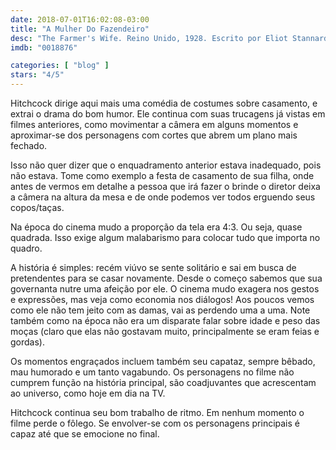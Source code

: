 ```yaml
---
date: 2018-07-01T16:02:08-03:00
title: "A Mulher Do Fazendeiro"
desc: "The Farmer's Wife. Reino Unido, 1928. Escrito por Eliot Stannard adaptado da peça de Eden Phillpotts. Dirigido por um ainda jovem Alfred Hitchcock. Com Jameson Thomas, Lillian Hall-Davis, Gordon Harker."
imdb: "0018876"

categories: [ "blog" ]
stars: "4/5"
---
```

Hitchcock dirige aqui mais uma comédia de costumes sobre casamento, e extrai o drama do bom humor. Ele continua com suas trucagens já vistas em filmes anteriores, como movimentar a câmera em alguns momentos e aproximar-se dos personagens com cortes que abrem um plano mais fechado.

Isso não quer dizer que o enquadramento anterior estava inadequado, pois não estava. Tome como exemplo a festa de casamento de sua filha, onde antes de vermos em detalhe a pessoa que irá fazer o brinde o diretor deixa a câmera na altura da mesa e de onde podemos ver todos erguendo seus copos/taças.

Na época do cinema mudo a proporção da tela era 4:3. Ou seja, quase quadrada. Isso exige algum malabarismo para colocar tudo que importa no quadro.

A história é simples: recém viúvo se sente solitário e sai em busca de pretendentes para se casar novamente. Desde o começo sabemos que sua governanta nutre uma afeição por ele. O cinema mudo exagera nos gestos e expressões, mas veja como economia nos diálogos! Aos poucos vemos como ele não tem jeito com as damas, vai as perdendo uma a uma. Note também como na época não era um disparate falar sobre idade e peso das moças (claro que elas não gostavam muito, principalmente se eram feias e gordas).

Os momentos engraçados incluem também seu capataz, sempre bêbado, mau humorado e um tanto vagabundo. Os personagens no filme não cumprem função na história principal, são coadjuvantes que acrescentam ao universo, como hoje em dia na TV.

Hitchcock continua seu bom trabalho de ritmo. Em nenhum momento o filme perde o fôlego. Se envolver-se com os personagens principais é capaz até que se emocione no final.
